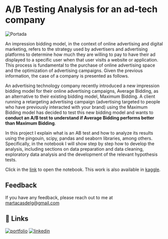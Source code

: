 # A/B Testing Analysis for an ad-tech company

![Portada](https://socital.com/wp-content/uploads/2022/01/thumbnail-ab-testing.jpg)

An impression bidding model, in the context of online advertising and digital marketing, refers to the strategy used by advertisers and advertising platforms to determine how much they are willing to pay to have their ad displayed to a specific user when that user visits a website or application. This process is fundamental to the purchase of online advertising space and the optimization of advertising campaigns. Given the previous information, the case of a company is presented as follows. 

An advertising technology company recently introduced a new impression bidding model for their online advertising campaigns, Average Bidding, as an alternative to their existing bidding model, Maximum Bidding. A client running a retargeting advertising campaign (advertising targeted to people who have previously interacted with your brand) using the Maximum Bidding model has decided to test this new bidding model and wants to **conduct an A/B test to understand if Average Bidding performs better than Maximum Bidding**.

In this project I explain what is an AB test and how to analyze its results using the pingouin, scipy, pandas and seaborn libraries, among others. Specifically, in the notebook I will show step by step how to develop the analysis, including sections on data preparation and data cleaning, exploratory data analysis and the development of the relevant hypothesis tests.

Click in the [link](https://github.com/MartaCasdelg/Python-Projects/blob/main/AB%20Test%20for%20an%20ad-tech%20company/a-b-testing-analysis-for-an-ad-tech-company.ipynb) to open the notebook. This work is also available in [kaggle](https://www.kaggle.com/code/marta99/a-b-testing-analysis-for-an-ad-tech-company).

## Feedback

If you have any feedback, please reach out to me at martacasdelg@gmail.com

## 🔗 Links
[![portfolio](https://img.shields.io/badge/my_portfolio-000?style=for-the-badge&logo=ko-fi&logoColor=white)](https://martacastrillo.com/)
[![linkedin](https://img.shields.io/badge/linkedin-0A66C2?style=for-the-badge&logo=linkedin&logoColor=white)](https://www.linkedin.com/in/marta-castrillo-delgado/)
